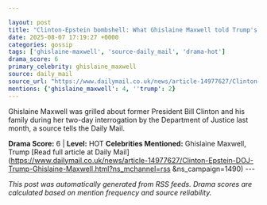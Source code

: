 ```yaml
---

layout: post
title: "Clinton-Epstein bombshell: What Ghislaine Maxwell told Trump's DOJ about the ex president... and how it contradicts a denial he has always made"
date: 2025-08-07 17:19:27 +0000
categories: gossip
tags: ['ghislaine-maxwell', 'source-daily_mail', 'drama-hot']
drama_score: 6
primary_celebrity: ghislaine_maxwell
source: daily_mail
source_url: "https://www.dailymail.co.uk/news/article-14977627/Clinton-Epstein-DOJ-Trump-Ghislaine-Maxwell.html?ns_mchannel=rss&1490&campaign=1490"
mentions: {'ghislaine_maxwell': 4, ''trump': 2}
---
```


Ghislaine Maxwell was grilled about former President Bill Clinton and his family during her two-day interrogation by the Department of Justice last month, a source tells the Daily Mail.

**Drama Score:** 6 | **Level:** HOT **Celebrities Mentioned:** Ghislaine Maxwell, Trump [Read full article at Daily Mail](https://www.dailymail.co.uk/news/article-14977627/Clinton-Epstein-DOJ-Trump-Ghislaine-Maxwell.html?ns_mchannel=rss &ns_campaign=1490) --- 

*This post was automatically generated from RSS feeds. Drama scores are calculated based on mention frequency and source reliability.*